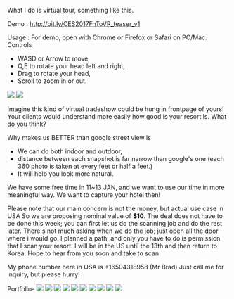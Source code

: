 What I do is virtual tour, something like this.

Demo : <a href="http://bit.ly/CES2017FnToVR_teaser_v1">http://bit.ly/CES2017FnToVR_teaser_v1</a>

Usage : For demo, open with Chrome or Firefox or Safari on PC/Mac.
Controls
- WASD or Arrow to move,
- Q,E to rotate your head left and right,
- Drag to rotate your head,
- Scroll to zoom in or out.


<img src="https://raw.githubusercontent.com/gqphd/illio_wikiwiki/master/WebResources/refimg/preview%20(1).png"/>
<img src="https://raw.githubusercontent.com/gqphd/illio_wikiwiki/master/WebResources/refimg/preview%20(2).png"/>


Imagine this kind of virtual tradeshow could be hung in frontpage of yours!
Your clients would understand more easily how good is your resort is.
What do you think?


Why makes us BETTER than google street view is
 - We can do both indoor and outdoor,
 - distance between each snapshot is far narrow than google's one
   (each 360 photo is taken at every feet or half a feet.)
 - It will help you look more natural.


We have some free time in 11~13 JAN, and we want to use our time in more meaningful way.
We want to capture your hotel then!

Please note that our main concern is not the money, but actual use case in USA
So we are proposing nominal value of <b>$10</b>.
The deal does not have to be done this week;
you can first let us do the scanning job and do the rest later.
There's not much asking when we do the job;
just open all the door where i would go. I planned a path,
and only you have to do is permission that I scan your resort.
I will be in the US until the 13th and then return to Korea.
Hope to hear from you soon and take to scan


My phone number here in USA is +16504318958 (Mr Brad)
Just call me for inquiry, but please hurry!


Portfolio-
<img src="https://raw.githubusercontent.com/gqphd/illio_wikiwiki/master/WebResources/PSA_image(factory)/slide%20(1).PNG"/>
<img src="https://raw.githubusercontent.com/gqphd/illio_wikiwiki/master/WebResources/PSA_image(factory)/slide%20(2).PNG"/>
<img src="https://raw.githubusercontent.com/gqphd/illio_wikiwiki/master/WebResources/PSA_image(factory)/slide%20(3).PNG"/>
<img src="https://raw.githubusercontent.com/gqphd/illio_wikiwiki/master/WebResources/PSA_image(factory)/slide%20(4).PNG"/>
<img src="https://raw.githubusercontent.com/gqphd/illio_wikiwiki/master/WebResources/PSA_image(factory)/slide%20(5).PNG"/>
<img src="https://raw.githubusercontent.com/gqphd/illio_wikiwiki/master/WebResources/PSA_image(factory)/slide%20(6).PNG"/>
<img src="https://raw.githubusercontent.com/gqphd/illio_wikiwiki/master/WebResources/PSA_image(factory)/slide%20(7).PNG"/>
<img src="https://raw.githubusercontent.com/gqphd/illio_wikiwiki/master/WebResources/PSA_image(factory)/slide%20(8).PNG"/>
<img src="https://raw.githubusercontent.com/gqphd/illio_wikiwiki/master/WebResources/PSA_image(factory)/slide%20(9).PNG"/>
<img src="https://raw.githubusercontent.com/gqphd/illio_wikiwiki/master/WebResources/PSA_image(factory)/slide%20(10).PNG"/>
